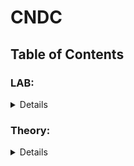 # CNDC
## Table of Contents
### LAB:
<details>
  
1. [Lab1: Network Troubleshooting Commands](https://github.com/Rohail30/CNDC/tree/main/LAB/LAB-1)
2. [Lab2: Operating Modes in Cisco IOS](https://github.com/Rohail30/CNDC/tree/main/LAB/LAB-2)
3. [Lab3: Navigating the Two Different Networks](https://github.com/Rohail30/CNDC/tree/main/LAB/LAB-3)
4. [Lab4: Router as DHCP Server](https://github.com/Rohail30/CNDC/tree/main/LAB/LAB-4)
5. [Lab5: Configuring VLANs and Trunking](https://github.com/Rohail30/CNDC/tree/main/LAB/LAB-5)
6. [Lab6: Security Features on Switch](https://github.com/Rohail30/CNDC/tree/main/LAB/LAB-6)
7. [Lab7: IPv4 Static and Default Routes](https://github.com/Rohail30/CNDC/tree/main/LAB/LAB-7)
</details>

### Theory:
<details>
  
1. [Lecture1: Introduction to Computer Networks and Data Communications](https://github.com/Rohail30/CNDC/tree/main/Theory/LEC-1)
2. [Lecture2: Interfaces and Cables in Networking](https://github.com/Rohail30/CNDC/tree/main/Theory/LEC-2)
3. [Lecture3: OSI Model](https://github.com/Rohail30/CNDC/tree/main/Theory/LEC-3)
4. [Lecture4: Networking](https://github.com/Rohail30/CNDC/tree/main/Theory/LEC-4)
5. [Lecture5: Ethernet LAN Switching](https://github.com/Rohail30/CNDC/tree/main/Theory/LEC-5)
</details>

